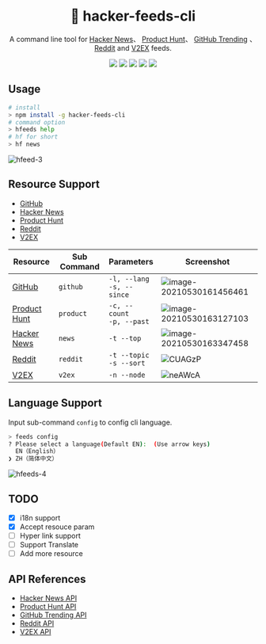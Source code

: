 <div align="center">

# 📰 hacker-feeds-cli

A command line tool for [Hacker News](https://news.ycombinator.com/)、 [Product Hunt](https://www.producthunt.com/)、 [GitHub Trending](http://github.com/trending) 、[Reddit](https://www.reddit.com/) and [V2EX](https://www.v2ex.com/) feeds.

[![](https://shields.io/badge/Reddit-FF4500?logo=reddit&style=flat-square&logoColor=white)](https://www.reddit.com/) [![](https://shields.io/badge/GitHub%20Trending-black?logo=GitHub&style=flat-square&logoColor=white)](http://github.com/trending) [![](https://shields.io/badge/Hacker%20News-f0652f?logo=y%20combinator&style=flat-square&logoColor=white)](https://news.ycombinator.com/) [![](https://shields.io/badge/Product%20Hunt-da552f?logo=Product%20Hunt&style=flat-square&logoColor=white)](https://www.producthunt.com/) [![](https://shields.io/badge/V2EX-222223?logo=V&style=flat-square&logoColor=ffffff)](https://www.v2ex.com/)

</div>

## Usage

```bash
# install
> npm install -g hacker-feeds-cli
# command option
> hfeeds help
# hf for short
> hf news
```

![hfeed-3](https://mayandev.oss-cn-hangzhou.aliyuncs.com/uPic/hfeed-3.png)

## Resource Support

- [GitHub](http://github.com/)
- [Hacker News](https://news.ycombinator.com/)
- [Product Hunt](https://www.producthunt.com/)
- [Reddit](https://www.reddit.com/)
- [V2EX](https://www.v2ex.com/)

| Resource | Sub Command | Parameters | Screenshot |
| --- | --- | --- | --- |
| [GitHub](http://github.com/) | `github` | `-l, --lang`<br>`-s, --since` | ![image-20210530161456461](https://mayandev.oss-cn-hangzhou.aliyuncs.com/uPic/image-20210530161456461.png) |
| [Product Hunt](https://www.producthunt.com/) | `product` | `-c, --count`<br>`-p, --past` | ![image-20210530163127103](https://mayandev.oss-cn-hangzhou.aliyuncs.com/uPic/image-20210530163127103.png) |
| [Hacker News](https://news.ycombinator.com/) | `news` | `-t --top` | ![image-20210530163347458](https://mayandev.oss-cn-hangzhou.aliyuncs.com/uPic/image-20210530163347458.png) |
| [Reddit](https://www.reddit.com/) | `reddit` | `-t --topic`<br>`-s --sort` | ![CUAGzP](https://mayandev.oss-cn-hangzhou.aliyuncs.com/uPic/CUAGzP.png) |
| [V2EX](https://www.v2ex.com/) | `v2ex` | `-n --node` | ![neAWcA](https://mayandev.oss-cn-hangzhou.aliyuncs.com/uPic/neAWcA.png) |

## Language Support

Input sub-command `config` to config cli language.

```bash
> feeds config
? Please select a language(Default EN):  (Use arrow keys)
  EN（English）
❯ ZH（简体中文）
```

![hfeeds-4](https://mayandev.oss-cn-hangzhou.aliyuncs.com/uPic/hfeeds-4.png)

## TODO

- [x] i18n support
- [x] Accept resouce param
- [ ] Hyper link support
- [ ] Support Translate
- [ ] Add more resource

## API References

- [Hacker News API](https://github.com/HackerNews/API)
- [Product Hunt API](https://github.com/producthunt/producthunt-api)
- [GitHub Trending API](https://github.com/huchenme/github-trending-api)
- [Reddit API](https://www.reddit.com/dev/api/)
- [V2EX API](https://v2ex.com/p/7v9TEc53)
